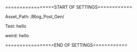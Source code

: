 =================START OF SETTINGS============

Asset_Path: /Blog_Post_Gen/

Test: hello

weird: hello


=================END OF SETTINGS============
